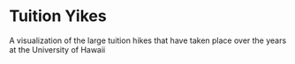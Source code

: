 # Tuition Yikes
A visualization of the large tuition hikes that have taken place over the years at the University of Hawaii
